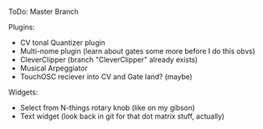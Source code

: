 ToDo: Master Branch

Plugins:
*  CV tonal Quantizer plugin
*  Multi-nome plugin (learn about gates some more before I do this obvs)
*  CleverClipper (branch "CleverClipper" already exists)
*  Musical Arpeggiator
*  TouchOSC reciever into CV and Gate land? (maybe)
  
Widgets:
*  Select from N-things rotary knob (like on my gibson)
*  Text widget (look back in git for that dot matrix stuff, actually)




